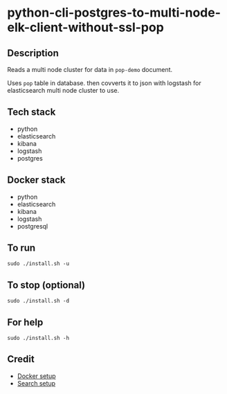 # python-cli-postgres-to-multi-node-elk-client-without-ssl-pop

## Description
Reads a multi node cluster for data in `pop-demo` document.

Uses `pop` table in database. then covverts it to json with logstash for elasticsearch multi node cluster to use.

## Tech stack
- python
- elasticsearch
- kibana
- logstash
- postgres

## Docker stack
- python
- elasticsearch
- kibana
- logstash
- postgresql

## To run
`sudo ./install.sh -u`

## To stop (optional)
`sudo ./install.sh -d`

## For help
`sudo ./install.sh -h`

## Credit
- [Docker setup](https://lynn-kwong.medium.com/all-you-need-to-know-about-using-elasticsearch-in-python-b9ed00e0fdf0)
- [Search setup](https://www.elastic.co/guide/en/elasticsearch/client/python-api/master/examples.html)